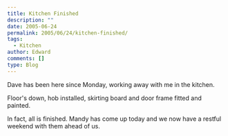 ```yaml
---
title: Kitchen Finished
description: ""
date: 2005-06-24
permalink: 2005/06/24/kitchen-finished/
tags:
  - Kitchen
author: Edward
comments: []
type: Blog
---
```


Dave has been here since Monday, working away with me in the kitchen.

Floor\'s down, hob installed, skirting board and door frame fitted and
painted.

In fact, all is finished. Mandy has come up today and we now have a
restful weekend with them ahead of us.

